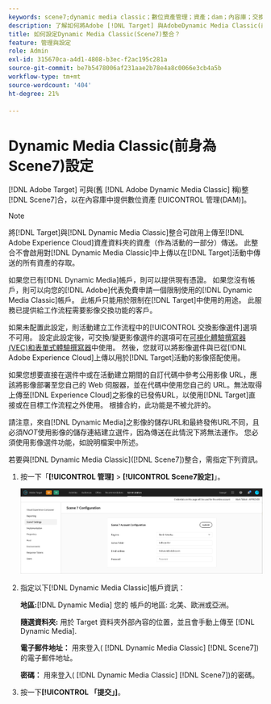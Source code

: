```yaml
---
keywords: scene7;dynamic media classic；數位資產管理；資產；dam；內容庫；交換影像
description: 了解如何將Adobe [!DNL Target] 與AdobeDynamic Media Classic(前身為Scene7)整合，以在內容庫中提供數位資產管理(DAM)。
title: 如何設定Dynamic Media Classic(Scene7)整合？
feature: 管理與設定
role: Admin
exl-id: 315670ca-a4d1-4808-b3ec-f2ac195c281a
source-git-commit: be7b5478006af231aae2b78e4a8c0066e3cb4a5b
workflow-type: tm+mt
source-wordcount: '404'
ht-degree: 21%

---
```


# Dynamic Media Classic(前身為Scene7)設定

[!DNL Adobe Target] 可與(舊 [!DNL Adobe Dynamic Media Classic] 稱)整 [!DNL Scene7]合，以在內容庫中提供數位資產 [!UICONTROL 管理(DAM)]。

>[!NOTE]
>
>將[!DNL Target]與[!DNL Dynamic Media Classic]整合可啟用上傳至[!DNL Adobe Experience Cloud]資產資料夾的資產（作為活動的一部分）傳送。 此整合不會啟用對[!DNL Dynamic Media Classic]中上傳以在[!DNL Target]活動中傳送的所有資產的存取。

如果您已有[!DNL Dynamic Media]帳戶，則可以提供現有憑證。 如果您沒有帳戶，則可以向您的[!DNL Adobe]代表免費申請一個限制使用的[!DNL Dynamic Media Classic]帳戶。 此帳戶只能用於限制在[!DNL Target]中使用的用途。 此服務已提供給工作流程需要影像交換功能的客戶。

<!-- 
>[!NOTE]
>
>A restricted-use, free [!DNL Dynamic Media Classic] account for [!DNL Adobe Target] is no longer supported for new customers or new users. Existing sign-in credentials work as usual. 
-->

如果未配置此設定，則活動建立工作流程中的[!UICONTROL 交換影像選件]選項不可用。 設定此設定後，可交換/變更影像選件的選項可在[可視化體驗撰寫器(VEC)和表單式體驗撰寫器](/help/c-experiences/experiences.md#concept_A2E10F6AFB3D4AEAB6951EE14688848D)中使用。 然後，您就可以將影像選件與已從[!DNL Adobe Experience Cloud]上傳以用於[!DNL Target]活動的影像搭配使用。

如果您想要直接在選件中或在活動建立期間的自訂代碼中參考公用影像 URL，應該將影像部署至您自己的 Web 伺服器，並在代碼中使用您自己的 URL。無法取得上傳至[!DNL Experience Cloud]之影像的已發佈URL，以使用[!DNL Target]直接或在目標工作流程之外使用。 根據合約，此功能是不被允許的。

請注意，來自[!DNL Dynamic Media]之影像的儲存URL和最終發佈URL不同，且必須&#x200B;*NOT*&#x200B;使用影像的儲存連結建立選件，因為傳送在此情況下將無法運作。 您必須使用影像選件功能，如說明檔案中所述。

若要與[!DNL Dynamic Media Classic]([!DNL Scene7])整合，需指定下列資訊。

1. 按一下「**[!UICONTROL 管理]** > **[!UICONTROL Scene7設定]**」。

   ![Scene7頁面](/help/administrating-target/assets/scene7.png)

1. 指定以下[!DNL Dynamic Media Classic]帳戶資訊：

   **地區:**[!DNL Dynamic Media] 您的 帳戶的地區: 北美、歐洲或亞洲。

   **隨選資料夾:** 用於 Target 資料夾外部內容的位置，並且會手動上傳至 [!DNL Dynamic Media].

   **電子郵件地址：** 用來登入( [!DNL Dynamic Media Classic] [!DNL Scene7])的電子郵件地址。

   **密碼：** 用來登入( [!DNL Dynamic Media Classic] [!DNL Scene7])的密碼。

1. 按一下&#x200B;**[!UICONTROL 「提交」]**。
